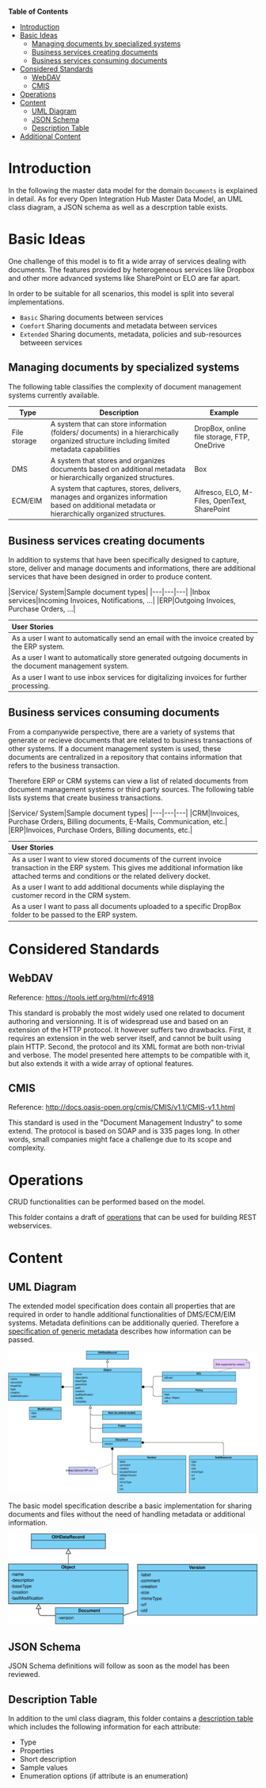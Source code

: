 
**Table of Contents**

<!-- TOC depthFrom:1 depthTo:6 withLinks:1 updateOnSave:1 orderedList:0 -->

- [Introduction](#introduction)
- [Basic Ideas](#basic-ideas)
	- [Managing documents by specialized systems](#managing-documents-by-specialized-systems)
	- [Business services creating documents](#business-services-creating-documents)
	- [Business services consuming documents](#business-services-consuming-documents)
- [Considered Standards](#considered-standards)
	- [WebDAV](#webdav)
	- [CMIS](#cmis)
- [Operations](#operations)
- [Content](#content)
	- [UML Diagram](#uml-diagram)
	- [JSON Schema](#json-schema)
	- [Description Table](#description-table)
- [Additional Content](#additional-content)

<!-- /TOC -->


# Introduction

In the following the master data model for the domain `Documents` is explained in detail. As for every Open Integration Hub Master Data Model, an UML class diagram, a JSON schema as well as a descrption table exists.

# Basic Ideas

One challenge of this model is to fit a wide array of services dealing with documents.
The features provided by heterogeneous services like Dropbox and other more advanced systems like SharePoint or ELO are far apart.

In order to be suitable for all scenarios, this model is split into several implementations.

* `Basic`   		Sharing documents between services
* `Comfort`			Sharing documents and metadata between services
* `Extended`		Sharing documents, metadata, policies and sub-resources betweeen services 

## Managing documents by specialized systems

The following table classifies the complexity of document management systems currently available.

|Type|Description|Example|
|---|---|---|
|File storage|A system that can store information (folders/ documents) in a hierarchically organized structure including limited metadata capabilities|DropBox, online file storage, FTP, OneDrive|
|DMS|A system that stores and organizes documents based on additional metadata or hierarchically organized structures.|Box|
|ECM/EIM|A system that captures, stores, delivers, manages and organizes information based on additional metadata or hierarchically organized structures.|Alfresco, ELO, M-Files, OpenText, SharePoint|

## Business services creating documents

In addition to systems that have been specifically designed to capture, store, deliver and manage documents and informations, there are additional services that have been designed in order to produce content.

|Service/ System|Sample document types|
|---|---|---|
|Inbox services|Incoming Invoices, Notifications, ...|
|ERP|Outgoing Invoices, Purchase Orders, ...|

| User Stories |
| :--- |
| As a user I want to automatically send an email with the invoice created by the ERP system. |
| As a user I want to automatically store generated outgoing documents in the document management system. |
| As a user I want to use inbox services for digitalizing invoices for further processing. |

## Business services consuming documents

From a companywide perspective, there are a variety of systems that generate or recieve documents that are related to business transactions of other systems. If a document management system is used, these documents are centralized in a repository that contains information that refers to the business transaction.

Therefore ERP or CRM systems can view a list of related documents from document management systems or third party sources. The following table lists systems that create business transactions.

|Service/ System|Sample document types|
|---|---|---|
|CRM|Invoices, Purchase Orders, Billing documents, E-Mails, Communication, etc.|
|ERP|Invoices, Purchase Orders, Billing documents, etc.|

| User Stories |
| :--- |
| As a user I want to view stored documents of the current invoice transaction in the ERP system. This gives me additional information like attached terms and conditions or the related delivery docket. |
| As a user I want to add additional documents while displaying the customer record in the CRM system. |
| As a user I want to pass all documents uploaded to a specific DropBox folder to be passed to the ERP system. |

# Considered Standards

## WebDAV

Reference: https://tools.ietf.org/html/rfc4918

This standard is probably the most widely used one related to document authoring and versionning. 
It is of widespread use and based on an extension of the HTTP protocol.
It however suffers two drawbacks. First, it requires an extension in the web server itself, and cannot be built using plain HTTP.
Second, the protocol and its XML format are both non-trivial and verbose. 
The model presented here attempts to be compatible with it, but also extends it with a wide array of optional features.

## CMIS

Reference: http://docs.oasis-open.org/cmis/CMIS/v1.1/CMIS-v1.1.html

This standard is used in the "Document Management Industry" to some extend.
The protocol is based on SOAP and is 335 pages long. In other words, small companies might face a challenge due to its scope and complexity.

# Operations

CRUD functionalities can be performed based on the model.

This folder contains a draft of [operations](DocumentModelDescription.md) that can be used for building REST webservices.

# Content

## UML Diagram

The extended model specification does contain all properties that are required in order to handle additional functionalities of DMS/ECM/EIM systems. Metadata definitions can be additionally queried. Therefore a [specification of generic metadata](DocumentModelMetadataDescription.md) describes how information can be passed.

![Master Data Model - Documents Extended Version](Assets/OIHDataModelDocuments.svg)

The basic model specification describe a basic implementation for sharing documents and files without the need of handling metadata or additional information.

![Master Data Model - Documents Basic Version](Assets/OIHDataModelDocumentsBasic.svg)

## JSON Schema

JSON Schema definitions will follow as soon as the model has been reviewed.

## Description Table

In addition to the uml class diagram, this folder contains a [description table](DocumentModelDescription.md) which includes the following information for each attribute:
- Type
- Properties
- Short description
- Sample values
- Enumeration options (if attribute is an enumeration)

